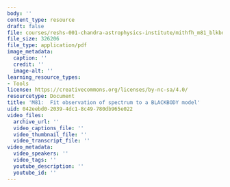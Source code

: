 ```yaml
---
body: ''
content_type: resource
draft: false
file: courses/reshs-001-chandra-astrophysics-institute/mithfh_m81_blkbdy_rslts.pdf
file_size: 326206
file_type: application/pdf
image_metadata:
  caption: ''
  credit: ''
  image-alt: ''
learning_resource_types:
- Tools
license: https://creativecommons.org/licenses/by-nc-sa/4.0/
resourcetype: Document
title: 'M81:  Fit observation of spectrum to a BLACKBODY model'
uid: 042eebd0-2039-4dc1-8c49-780db965e022
video_files:
  archive_url: ''
  video_captions_file: ''
  video_thumbnail_file: ''
  video_transcript_file: ''
video_metadata:
  video_speakers: ''
  video_tags: ''
  youtube_description: ''
  youtube_id: ''
---
```

